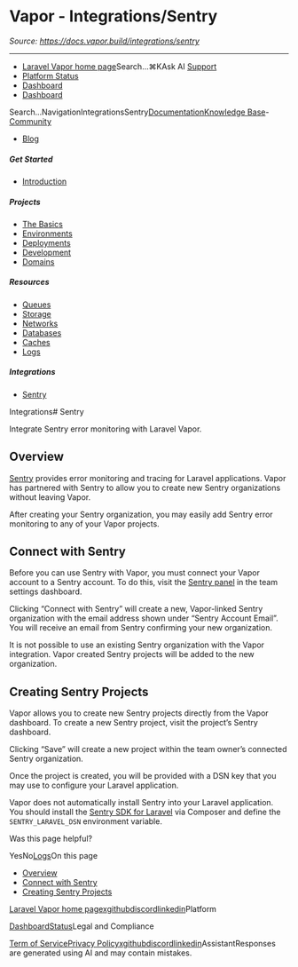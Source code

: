 # Vapor - Integrations/Sentry

*Source: https://docs.vapor.build/integrations/sentry*

---

- [Laravel Vapor home page](https://vapor.laravel.com)Search...⌘KAsk AI
[Support](/cdn-cgi/l/email-protection#f18790819e83b19d90839087949ddf929e9c)
- [Platform Status](https://status.laravel.com/)
- [Dashboard](https://vapor.laravel.com)
- [Dashboard](https://vapor.laravel.com)

Search...NavigationIntegrationsSentry[Documentation](/introduction)[Knowledge Base](/kb/troubleshooting)- [Community](https://discord.com/invite/laravel)
- [Blog](https://blog.laravel.com/vapor)
##### Get Started

- [Introduction](/introduction)

##### Projects

- [The Basics](/projects/the-basics)
- [Environments](/projects/environments)
- [Deployments](/projects/deployments)
- [Development](/projects/development)
- [Domains](/projects/domains)

##### Resources

- [Queues](/resources/queues)
- [Storage](/resources/storage)
- [Networks](/resources/networks)
- [Databases](/resources/databases)
- [Caches](/resources/caches)
- [Logs](/resources/logs)

##### Integrations

- [Sentry](/integrations/sentry)

Integrations# Sentry

Integrate Sentry error monitoring with Laravel Vapor.

## [​](#overview)Overview

[Sentry](https://sentry.io) provides error monitoring and tracing for Laravel applications. Vapor has partnered with Sentry to allow you to create new Sentry organizations without leaving Vapor.

After creating your Sentry organization, you may easily add Sentry error monitoring to any of your Vapor projects.

## [​](#connect-with-sentry)Connect with Sentry

Before you can use Sentry with Vapor, you must connect your Vapor account to a Sentry account. To do this,
visit the [Sentry panel](https://vapor.laravel.com/app/team/settings/sentry-organization) in the team settings dashboard.

Clicking “Connect with Sentry” will create a new, Vapor-linked Sentry organization with the email address shown under
“Sentry Account Email”. You will receive an email from Sentry confirming your new organization.

It is not possible to use an existing Sentry organization with the Vapor integration. Vapor created Sentry projects will be added
to the new organization.

## [​](#creating-sentry-projects)Creating Sentry Projects

Vapor allows you to create new Sentry projects directly from the Vapor dashboard. To create a new Sentry project,
visit the project’s Sentry dashboard.

Clicking “Save” will create a new project within the team owner’s connected Sentry organization.

Once the project is created, you will be provided with a DSN key that you may use to configure your Laravel application.

Vapor does not automatically install Sentry into your Laravel application. You should install the
[Sentry SDK for Laravel](https://github.com/getsentry/sentry-laravel) via Composer and define the `SENTRY_LARAVEL_DSN` environment variable.

Was this page helpful?

YesNo[Logs](/resources/logs)On this page
- [Overview](#overview)
- [Connect with Sentry](#connect-with-sentry)
- [Creating Sentry Projects](#creating-sentry-projects)

[Laravel Vapor home page](https://vapor.laravel.com)[x](https://x.com/laravelphp)[github](https://github.com/laravel)[discord](https://discord.com/invite/laravel)[linkedin](https://linkedin.com/company/laravel)Platform

[Dashboard](https://vapor.laravel.com/)[Status](https://status.laravel.com/)Legal and Compliance

[Term of Service](https://vapor.laravel.com/terms)[Privacy Policy](https://vapor.laravel.com/privacy)[x](https://x.com/laravelphp)[github](https://github.com/laravel)[discord](https://discord.com/invite/laravel)[linkedin](https://linkedin.com/company/laravel)AssistantResponses are generated using AI and may contain mistakes.